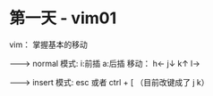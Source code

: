 # 第一天 - vim01

vim： 掌握基本的移动

---> normal 模式: i:前插 a:后插
移动： h← j↓ k↑ l→

---> insert 模式: esc 或者 ctrl + [ （目前改键成了 j k）
